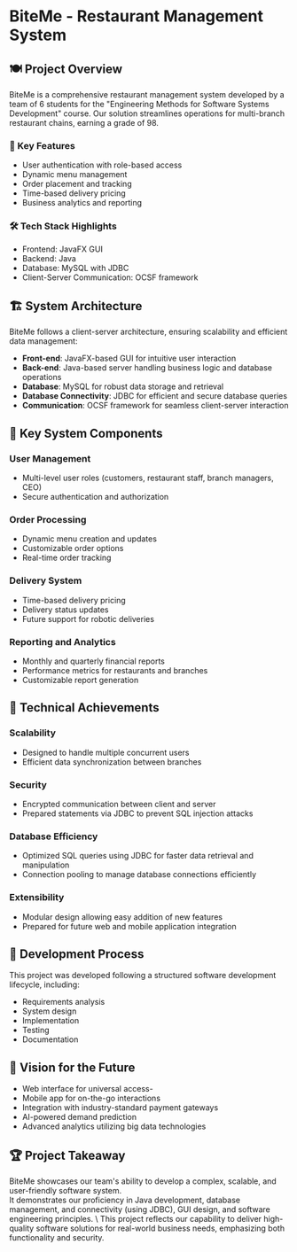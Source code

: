 # BiteMe - Restaurant Management System

## 🍽️ Project Overview
BiteMe is a comprehensive restaurant management system developed by a team of 6 students for the "Engineering Methods for Software Systems Development" course. Our solution streamlines operations for multi-branch restaurant chains, earning a grade of 98.

### 🚀 Key Features
- User authentication with role-based access
- Dynamic menu management
- Order placement and tracking
- Time-based delivery pricing
- Business analytics and reporting

### 🛠️ Tech Stack Highlights
- Frontend: JavaFX GUI
- Backend: Java
- Database: MySQL with JDBC
- Client-Server Communication: OCSF framework

## 🏗️ System Architecture
BiteMe follows a client-server architecture, ensuring scalability and efficient data management:
- **Front-end**: JavaFX-based GUI for intuitive user interaction
- **Back-end**: Java-based server handling business logic and database operations
- **Database**: MySQL for robust data storage and retrieval
- **Database Connectivity**: JDBC for efficient and secure database queries
- **Communication**: OCSF framework for seamless client-server interaction

## 🔑 Key System Components

### User Management
- Multi-level user roles (customers, restaurant staff, branch managers, CEO)
- Secure authentication and authorization

### Order Processing
- Dynamic menu creation and updates
- Customizable order options
- Real-time order tracking

### Delivery System
- Time-based delivery pricing
- Delivery status updates
- Future support for robotic deliveries

### Reporting and Analytics
- Monthly and quarterly financial reports
- Performance metrics for restaurants and branches
- Customizable report generation

## 🌟 Technical Achievements

### Scalability
- Designed to handle multiple concurrent users
- Efficient data synchronization between branches

### Security
- Encrypted communication between client and server
- Prepared statements via JDBC to prevent SQL injection attacks

### Database Efficiency
- Optimized SQL queries using JDBC for faster data retrieval and manipulation
- Connection pooling to manage database connections efficiently

### Extensibility
- Modular design allowing easy addition of new features
- Prepared for future web and mobile application integration

## 🔧 Development Process
This project was developed following a structured software development lifecycle, including:
- Requirements analysis
- System design
- Implementation
- Testing
- Documentation

## 🔮 Vision for the Future
- Web interface for universal access-
- Mobile app for on-the-go interactions
- Integration with industry-standard payment gateways
- AI-powered demand prediction
- Advanced analytics utilizing big data technologies

## 🏆 Project Takeaway
BiteMe showcases our team's ability to develop a complex, scalable, and user-friendly software system.\
It demonstrates our proficiency in Java development, database management, and connectivity (using JDBC), GUI design, and software engineering principles. \ 
This project reflects our capability to deliver high-quality software solutions for real-world business needs, emphasizing both functionality and security.
